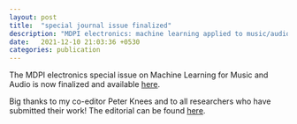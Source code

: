 ```yaml
---
layout: post
title:  "special journal issue finalized"
description: "MDPI electronics: machine learning applied to music/audio signal processing"
date:   2021-12-10 21:03:36 +0530
categories: publication
---
```

The MDPI electronics special issue on Machine Learning for Music and Audio is now finalized and available [here](https://www.mdpi.com/journal/electronics/special_issues/music_audio_signal).

Big thanks to my co-editor Peter Knees and to all researchers who have submitted their work! The editorial can be found [here](https://www.mdpi.com/2079-9292/10/24/3077).
